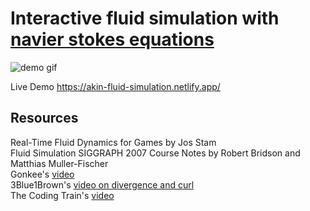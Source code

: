 


# Interactive fluid simulation with [navier stokes equations](https://en.wikipedia.org/wiki/Navier%E2%80%93Stokes_equations)<br>
![demo gif](https://media.giphy.com/media/c0kUdZYohgy1PiwCEH/giphy.gif)


Live Demo https://akin-fluid-simulation.netlify.app/


## Resources<br>

Real-Time Fluid Dynamics for Games by Jos Stam <br>
Fluid Simulation SIGGRAPH 2007 Course Notes by Robert Bridson and Matthias Muller-Fischer<br>
Gonkee's [video](https://www.youtube.com/watch?v=qsYE1wMEMPA&t)<br>
3Blue1Brown's [video on divergence and curl](https://www.youtube.com/watch?v=rB83DpBJQsE&t)<br>
The Coding Train's [video](https://www.youtube.com/watch?v=alhpH6ECFvQ&t)<br>
